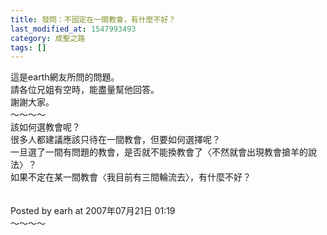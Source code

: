 ```yaml
---
title: 發問：不固定在一間教會，有什麼不好？
last_modified_at: 1547993493
category: 成聖之路
tags: []
---
```


<p>這是earth網友所問的問題。<br/>請各位兄姐有空時，能盡量幫他回答。<br/>謝謝大家。<br/><!--more-->～～～～<br/>該如何選教會呢？<br/>很多人都建議應該只待在一間教會，但要如何選擇呢？<br/>一旦選了一間有問題的教會，是否就不能換教會了〈不然就會出現教會搶羊的說法〉？<br/>如果不定在某一間教會〈我目前有三間輪流去〉，有什麼不好？<br/><br/><br/>Posted by earh at 2007年07月21日 01:19 <br/>～～～～<br/><br/><br/><br/>
</p>